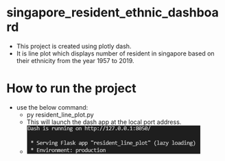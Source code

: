 # singapore_resident_ethnic_dashboard
* This project is created using plotly dash.
* It is line plot which displays number of resident in singapore based on their ethnicity from the year 1957 to 2019.

# How to run the project
* use the below command:
  - py resident_line_plot.py
  - This will launch the dash app at the local port address.
  - ![dash_app_address](https://github.com/21singhakash/singapore_resident_ethnic_dashboard/blob/main/dash_app.png)

